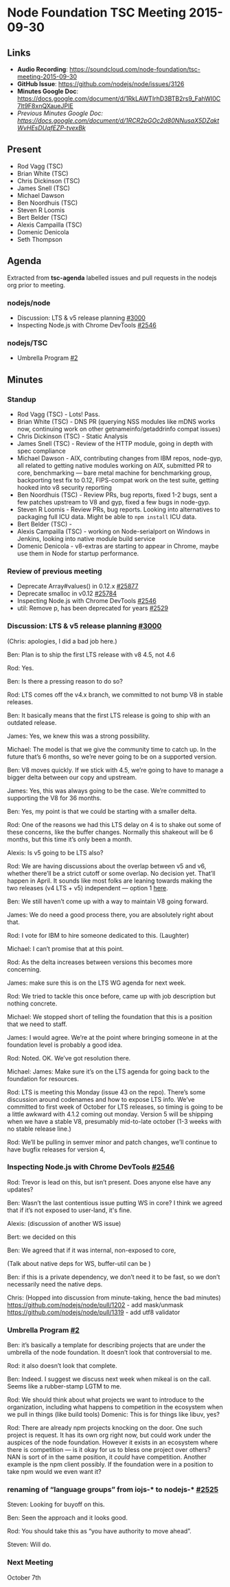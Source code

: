 # Node Foundation TSC Meeting 2015-09-30

## Links

* **Audio Recording**: https://soundcloud.com/node-foundation/tsc-meeting-2015-09-30
* **GitHub Issue**: https://github.com/nodejs/node/issues/3126
* **Minutes Google Doc**: https://docs.google.com/document/d/1RkLAWTIrhD3BTB2rs9_FahWI0C7lt9F8xnQXaueJPIE
* _Previous Minutes Google Doc: <https://docs.google.com/document/d/1RCR2pGOc2d80NNusaX5DZaktWvHEsDUqfEZP-tvexBk>_

## Present

* Rod Vagg (TSC)
* Brian White (TSC)
* Chris Dickinson (TSC)
* James Snell (TSC)
* Michael Dawson
* Ben Noordhuis (TSC)
* Steven R Loomis
* Bert Belder (TSC)
* Alexis Campailla (TSC)
* Domenic Denicola
* Seth Thompson

## Agenda

Extracted from **tsc-agenda** labelled issues and pull requests in the nodejs org prior to meeting.

### nodejs/node

* Discussion: LTS & v5 release planning [#3000](https://github.com/nodejs/node/issues/3000)
* Inspecting Node.js with Chrome DevTools [#2546](https://github.com/nodejs/node/issues/2546)

### nodejs/TSC

* Umbrella Program [#2](https://github.com/nodejs/TSC/pull/2)

## Minutes

### Standup

* Rod Vagg (TSC) - Lots! Pass.
* Brian White (TSC) - DNS PR (querying NSS modules like mDNS works now, continuing work on other getnameinfo/getaddrinfo compat issues)
* Chris Dickinson (TSC) - Static Analysis
* James Snell (TSC) - Review of the HTTP module, going in depth with spec compliance 
* Michael Dawson - AIX, contributing changes from IBM repos, node-gyp, all related to getting native modules working on AIX, submitted PR to core, benchmarking — bare metal machine for benchmarking group, backporting test fix to 0.12, FIPS-compat work on the test suite, getting hooked into v8 security reporting
* Ben Noordhuis (TSC) - Review PRs, bug reports, fixed 1-2 bugs, sent a few patches upstream to V8 and gyp, fixed a few bugs in node-gyp.
* Steven R Loomis - Review PRs, bug reports. Looking into alternatives to packaging full ICU data. Might be able to `npm install` ICU data.
* Bert Belder (TSC) - 
* Alexis Campailla (TSC) - working on Node-serialport on Windows in Jenkins, looking into native module build service
* Domenic Denicola - v8-extras are starting to appear in Chrome, maybe use them in Node for startup performance. 

### Review of previous meeting

* Deprecate Array#values() in 0.12.x [#25877](https://github.com/nodejs/node-v0.x-archive/issues/25877)
* Deprecate smalloc in v0.12 [#25784](https://github.com/nodejs/node-v0.x-archive/issues/25784)
* Inspecting Node.js with Chrome DevTools [#2546](https://github.com/nodejs/node/issues/2546)
* util: Remove p, has been deprecated for years [#2529](https://github.com/nodejs/node/pull/2529)

### Discussion: LTS & v5 release planning [#3000](https://github.com/nodejs/node/issues/3000)

(Chris: apologies, I did a bad job here.)

Ben: Plan is to ship the first LTS release with v8 4.5, not 4.6

Rod: Yes.

Ben: Is there a pressing reason to do so?

Rod: LTS comes off the v4.x branch, we committed to not bump V8 in stable releases.

Ben: It basically means that the first LTS release is going to ship with an outdated release.

James: Yes, we knew this was a strong possibility.

Michael: The model is that we give the community time to catch up. In the future that’s 6 months, so we’re never going to be on a supported version.

Ben: V8 moves quickly. If we stick with 4.5, we’re going to have to manage a bigger delta between our copy and upstream.

James: Yes, this was always going to be the case. We’re committed to supporting the V8 for 36 months.

Ben: Yes, my point is that we could be starting with a smaller delta.

Rod: One of the reasons we had this LTS delay on 4 is to shake out some of these concerns, like the buffer changes. Normally this shakeout will be 6 months, but this time it’s only been a month.

Alexis: Is v5 going to be LTS also?

Rod: We are having discussions about the overlap between v5 and v6, whether there’ll be a strict cutoff or some overlap. No decision yet. That’ll happen in April. It sounds like most folks are leaning towards
making the two releases (v4 LTS + v5) independent — option 1 [here](https://github.com/nodejs/node/issues/3000#issuecomment-144026295).

Ben: We still haven’t come up with a way to maintain V8 going forward.

James: We do need a good process there, you are absolutely right about that.

Rod: I vote for IBM to hire someone dedicated to this. (Laughter)

Michael: I can’t promise that at this point.

Rod: As the delta increases between versions this becomes more concerning.

James: make sure this is on the LTS WG agenda for next week.

Rod: We tried to tackle this once before, came up with job description but nothing concrete.

Michael: We stopped short of telling the foundation that this is a position that we need to staff.

James: I would agree. We’re at the point where bringing someone in at the foundation level is probably a good idea.

Rod: Noted. OK. We’ve got resolution there.

Michael: James: Make sure it’s on the LTS agenda for going back to the foundation for resources.

Rod: LTS is meeting this Monday (issue 43 on the repo). There’s some discussion around codenames and how to expose LTS info. We’ve committed to first week of October for LTS releases, so timing is going to be a little awkward with 4.1.2 coming out monday. Version 5 will be shipping when we have a stable V8, presumably mid-to-late october (1-3 weeks with no stable release line.)

Rod: We’ll be pulling in semver minor and patch changes, we’ll continue to have bugfix releases for version 4,

### Inspecting Node.js with Chrome DevTools [#2546](https://github.com/nodejs/node/issues/2546)

Rod: Trevor is lead on this, but isn’t present. Does anyone else have any updates?

Ben: Wasn’t the last contentious issue putting WS in core? I think we agreed that if it’s not exposed to user-land, it's fine.

Alexis: (discussion of another WS issue)

Bert: we decided on this

Ben: We agreed that if it was internal, non-exposed to core, 

(Talk about native deps for WS, buffer-util can be )

Ben: if this is a private dependency, we don’t need it to be fast, so we don’t necessarily need the native deps.

Chris: (Hopped into discussion from minute-taking, hence the bad minutes)
https://github.com/nodejs/node/pull/1202 - add mask/unmask
https://github.com/nodejs/node/pull/1319 - add utf8 validator

### Umbrella Program [#2](https://github.com/nodejs/TSC/pull/2)

Ben: it’s basically a template for describing projects that are under the umbrella of the node foundation. It doesn’t look that controversial to me.

Rod: it also doesn’t look that complete.

Ben: Indeed. I suggest we discuss next week when mikeal is on the call. Seems like a rubber-stamp LGTM to me.

Rod: We should think about what projects we want to introduce to the organization, including what happens to competition in the ecosystem when we pull in things (like build tools)
Domenic: This is for things like libuv, yes?

Rod: There are already npm projects knocking on the door. One such project is request. It has its own org right now, but could work under the auspices of the node foundation. However it exists in an ecosystem where there is competition — is it okay for us to bless one project over others? NAN is sort of in the same position, it _could_ have competition. Another example is the npm client possibly. If the foundation were in a position to take npm would we even want it?

### renaming of “language groups” from iojs-\* to nodejs-\* [#2525](https://github.com/nodejs/node/issues/2525)

Steven: Looking for buyoff on this.

Ben: Seen the approach and it looks good.

Rod: You should take this as “you have authority to move ahead”.

Steven: Will do.

### Next Meeting

October 7th
